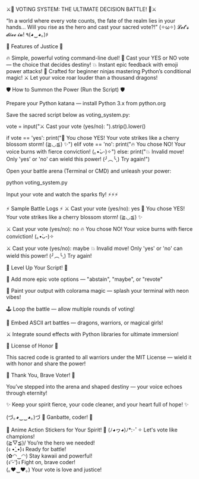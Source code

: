 ⚔️🌸 VOTING SYSTEM: THE ULTIMATE DECISION BATTLE! 🌸⚔️

“In a world where every vote counts, the fate of the realm lies in your hands... Will you rise as the hero and cast your sacred vote?!”
(✧ω✧) 𝓛𝓮𝓽'𝓼 𝓭𝓲𝓿𝓮 𝓲𝓷! ٩(◕‿◕｡)۶

🌟 Features of Justice 🌟

🔥 Simple, powerful voting command-line duel!
🌸 Cast your YES or NO vote — the choice that decides destiny!
💥 Instant epic feedback with emoji power attacks!
🥷 Crafted for beginner ninjas mastering Python’s conditional magic!
⚔️ Let your voice roar louder than a thousand dragons!

🛡️ How to Summon the Power (Run the Script) 🛡️

Prepare your Python katana — install Python 3.x from python.org

Save the sacred script below as voting_system.py:

vote = input("⚔️ Cast your vote (yes/no): ").strip().lower()

if vote == 'yes':
    print("🌸 You chose YES! Your vote strikes like a cherry blossom storm! (≧◡≦) ✨")
elif vote == 'no':
    print("🔥 You chose NO! Your voice burns with fierce conviction! (｡•̀ᴗ-)✧")
else:
    print("💥 Invalid move! Only 'yes' or 'no' can wield this power! (╯︵╰,) Try again!")


Open your battle arena (Terminal or CMD) and unleash your power:

python voting_system.py


Input your vote and watch the sparks fly! ⚡⚡⚡

⚡ Sample Battle Logs ⚡
⚔️ Cast your vote (yes/no): yes
🌸 You chose YES! Your vote strikes like a cherry blossom storm! (≧◡≦) ✨

⚔️ Cast your vote (yes/no): no
🔥 You chose NO! Your voice burns with fierce conviction! (｡•̀ᴗ-)✧

⚔️ Cast your vote (yes/no): maybe
💥 Invalid move! Only 'yes' or 'no' can wield this power! (╯︵╰,) Try again!

🎇 Level Up Your Script! 🎇

💫 Add more epic vote options — "abstain", "maybe", or "revote"

🌈 Paint your output with colorama magic — splash your terminal with neon vibes!

🕹️ Loop the battle — allow multiple rounds of voting!

🌸 Embed ASCII art battles — dragons, warriors, or magical girls!

⚔️ Integrate sound effects with Python libraries for ultimate immersion!

📜 License of Honor 📜

This sacred code is granted to all warriors under the MIT License — wield it with honor and share the power!

🌸 Thank You, Brave Voter! 🌸

You’ve stepped into the arena and shaped destiny — your voice echoes through eternity!

✨ Keep your spirit fierce, your code cleaner, and your heart full of hope! ✨

(づ｡◕‿‿◕｡)づ 🌸 Ganbatte, coder! 🌸

🎴 Anime Action Stickers for Your Spirit! 🎴
(ﾉ◕ヮ◕)ﾉ*:･ﾟ✧ Let's vote like champions!  
(≧▽≦)/ You’re the hero we needed!  
(ง •̀_•́)ง Ready for battle!  
(✿◠‿◠) Stay kawaii and powerful!  
(ง'̀-'́)ง Fight on, brave coder!  
(｡♥‿♥｡) Your vote is love and justice!  
